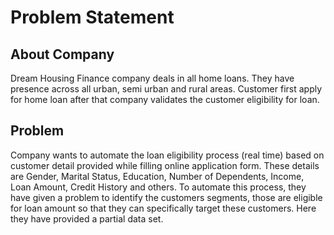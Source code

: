 # Problem Statement


## About Company

Dream Housing Finance company deals in all home loans. They have presence across all urban, 
semi urban and rural areas. Customer first apply for home loan after that company validates 
the customer eligibility for loan.


## Problem

Company wants to automate the loan eligibility process (real time) based on customer detail
provided while filling online application form. These details are Gender, Marital Status, 
Education, Number of Dependents, Income, Loan Amount, Credit History and others. To automate 
this process, they have given a problem to identify the customers segments, those are eligible 
for loan amount so that they can specifically target these customers. Here they have provided 
a partial data set.
